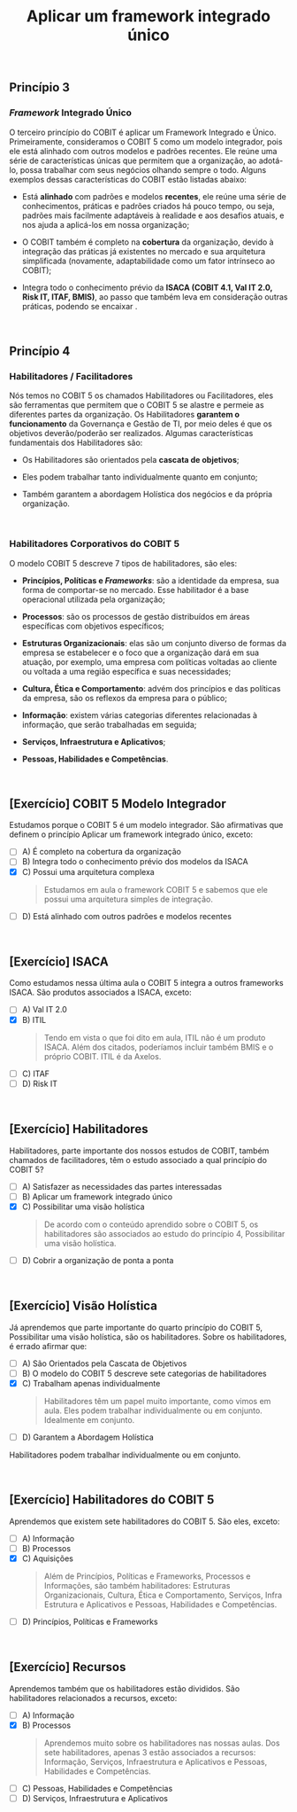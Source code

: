 <div align="center">

  # Aplicar um framework integrado único

</div>

<br>

## Princípio 3

###  *Framework* Integrado Único

O terceiro princípio do COBIT é aplicar um Framework Integrado e Único. Primeiramente, consideramos o COBIT 5 como um modelo integrador, pois ele está alinhado com outros modelos e padrões recentes. Ele reúne uma série de características únicas que permitem que a organização, ao adotá-lo, possa trabalhar com seus negócios olhando sempre o todo. Alguns exemplos dessas características do COBIT estão listadas abaixo:

- Está **alinhado** com padrões e modelos **recentes**, ele reúne uma série de conhecimentos, práticas e padrões criados há pouco tempo, ou seja, padrões mais facilmente adaptáveis à realidade e aos desafios atuais, e nos ajuda a aplicá-los em nossa organização;

- O COBIT também é completo na **cobertura** da organização, devido à integração das práticas já existentes no mercado e sua arquitetura simplificada (novamente, adaptabilidade como um fator intrínseco ao COBIT);

- Integra todo o conhecimento prévio da **ISACA (COBIT 4.1, Val IT 2.0, Risk IT, ITAF, BMIS)**, ao passo que também leva em consideração outras práticas, podendo se encaixar .

<br>

## Princípio 4

### Habilitadores / Facilitadores

Nós temos no COBIT 5 os chamados Habilitadores ou Facilitadores, eles são ferramentas que permitem que o COBIT 5 se alastre e permeie as diferentes partes da organização. Os Habilitadores **garantem o funcionamento** da Governança e Gestão de TI, por meio deles é que os objetivos deverão/poderão ser realizados. Algumas características fundamentais dos Habilitadores são:

- Os Habilitadores são orientados pela **cascata de objetivos**;

- Eles podem trabalhar tanto individualmente quanto em conjunto;

- Também garantem a abordagem Holística dos negócios e da própria organização.

<br>

### Habilitadores Corporativos do COBIT 5

O modelo COBIT 5 descreve 7 tipos de habilitadores, são eles:

- **Princípios, Políticas e *Frameworks***: são a identidade da empresa, sua forma de comportar-se no mercado. Esse habilitador é a base operacional utilizada pela organização;

- **Processos**: são os processos de gestão distribuídos em áreas específicas com objetivos específicos;

- **Estruturas Organizacionais**: elas são um conjunto diverso de formas da empresa se estabelecer e o foco que a organização dará em sua atuação, por exemplo, uma empresa com políticas voltadas ao cliente ou voltada a uma região específica e suas necessidades;

- **Cultura, Ética e Comportamento**: advém dos princípios e das políticas da empresa, são os reflexos da empresa para o público;

- **Informação**: existem várias categorias diferentes relacionadas à informação, que serão trabalhadas em seguida;

- **Serviços, Infraestrutura e Aplicativos**;

- **Pessoas, Habilidades e Competências**.

<br>

## [Exercício] COBIT 5 Modelo Integrador

Estudamos porque o COBIT 5 é um modelo integrador. São afirmativas que definem o princípio Aplicar um framework integrado único, exceto:

- [ ] A) É completo na cobertura da organização
- [ ] B) Integra todo o conhecimento prévio dos modelos da ISACA
- [x] C) Possui uma arquitetura complexa
  > Estudamos em aula o framework COBIT 5 e sabemos que ele possui uma arquitetura simples de integração.
- [ ] D) Está alinhado com outros padrões e modelos recentes

<br>

## [Exercício] ISACA

Como estudamos nessa última aula o COBIT 5 integra a outros frameworks ISACA. São produtos associados a ISACA, exceto:

- [ ] A) Val IT 2.0
- [x] B) ITIL
  > Tendo em vista o que foi dito em aula, ITIL não é um produto ISACA. Além dos citados, poderíamos incluir também BMIS e o próprio COBIT. ITIL é da Axelos.
- [ ] C) ITAF
- [ ] D) Risk IT

<br>

## [Exercício] Habilitadores

Habilitadores, parte importante dos nossos estudos de COBIT, também chamados de facilitadores, têm o estudo associado a qual princípio do COBIT 5?

- [ ] A) Satisfazer as necessidades das partes interessadas
- [ ] B) Aplicar um framework integrado único
- [x] C) Possibilitar uma visão holística
  > De acordo com o conteúdo aprendido sobre o COBIT 5, os habilitadores são associados ao estudo do princípio 4, Possibilitar uma visão holística.
- [ ] D) Cobrir a organização de ponta a ponta

<br>

## [Exercício] Visão Holística

Já aprendemos que parte importante do quarto princípio do COBIT 5, Possibilitar uma visão holística, são os habilitadores. Sobre os habilitadores, é errado afirmar que:

- [ ] A) São Orientados pela Cascata de Objetivos
- [ ] B) O modelo do COBIT 5 descreve sete categorias de habilitadores
- [x] C) Trabalham apenas individualmente
  > Habilitadores têm um papel muito importante, como vimos em aula. Eles podem trabalhar individualmente ou em conjunto. Idealmente em conjunto.
- [ ] D) Garantem a Abordagem Holística

Habilitadores podem trabalhar individualmente ou em conjunto.

<br>

## [Exercício] Habilitadores do COBIT 5

Aprendemos que existem sete habilitadores do COBIT 5. São eles, exceto:

- [ ] A) Informação
- [ ] B) Processos
- [x] C) Aquisições
  > Além de Princípios, Políticas e Frameworks, Processos e Informações, são também habilitadores: Estruturas Organizacionais, Cultura, Ética e Comportamento, Serviços, Infra Estrutura e Aplicativos e Pessoas, Habilidades e Competências.
- [ ] D) Princípios, Políticas e Frameworks

<br>

## [Exercício] Recursos

Aprendemos também que os habilitadores estão divididos. São habilitadores relacionados a recursos, exceto:

- [ ] A) Informação
- [x] B) Processos
  > Aprendemos muito sobre os habilitadores nas nossas aulas. Dos sete habilitadores, apenas 3 estão associados a recursos: Informação, Serviços, Infraestrutura e Aplicativos e Pessoas, Habilidades e Competências.
- [ ] C) Pessoas, Habilidades e Competências
- [ ] D) Serviços, Infraestrutura e Aplicativos